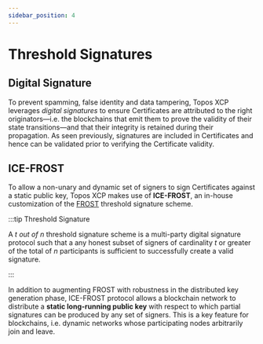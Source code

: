 ```yaml
---
sidebar_position: 4
---
```


# Threshold Signatures

## Digital Signature

To prevent spamming, false identity and data tampering, Topos XCP leverages _digital signatures_ to ensure Certificates are attributed to the right originators—i.e. the blockchains that emit them to prove the validity of their state transitions—and that their integrity is retained during their propagation. As seen previously, signatures are included in Certificates and hence can be validated prior to verifying the Certificate validity.

## ICE-FROST

To allow a non-unary and dynamic set of signers to sign Certificates against a static public key, Topos XCP makes use of **ICE-FROST**, an in-house customization of the [FROST](https://eprint.iacr.org/2020/852.pdf) threshold signature scheme.

:::tip Threshold Signature

A _t out of n_ threshold signature scheme is a multi-party digital signature protocol such that a any honest subset of signers of cardinality _t_ or greater of the total of _n_ participants is sufficient to successfully create a valid signature.

:::

In addition to augmenting FROST with robustness in the distributed key generation phase, ICE-FROST protocol allows a blockchain network to distribute a **static long-running public key** with respect to which partial signatures can be produced by any set of signers. This is a key feature for blockchains, i.e. dynamic networks whose participating nodes arbitrarily join and leave.

